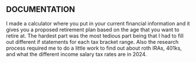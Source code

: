 ## DOCUMENTATION 

I made a calculator where you put in your current financial information and it gives you a proposed retirement plan based on the age that you want to retire at. The hardest part was the most tedious part being that I had to fill out different if statements for each tax bracket range. Also the research process required me to do a little work to find out about roth IRAs, 401ks, and what the different income salary tax rates are in 2024. 